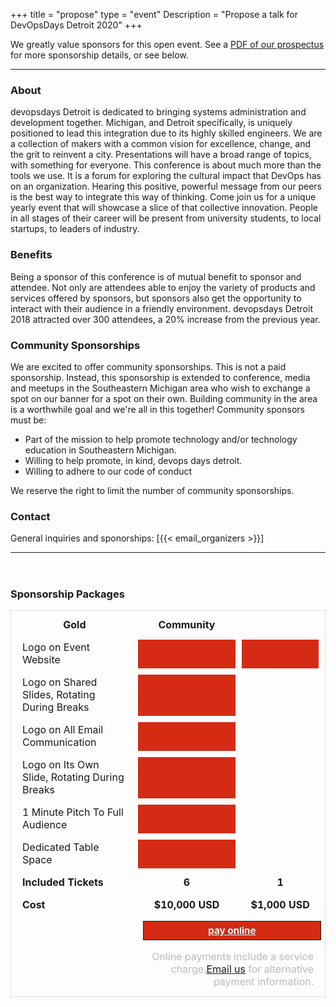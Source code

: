 +++
title = "propose"
type = "event"
Description = "Propose a talk for DevOpsDays Detroit 2020"
+++

We greatly value sponsors for this open event. See a <a href="https://assets.devopsdays.org/events/2020/detroit/prospectus.pdf">PDF of our prospectus</a> for more sponsorship details, or see below.
<style>
</style>
<hr>
<h3>About</h3>
<p>
devopsdays Detroit is dedicated to bringing systems administration and development together. Michigan, and Detroit specifically,
is uniquely positioned to lead this integration due to its highly skilled engineers. We are a collection of makers with a
common vision for excellence, change, and the grit to reinvent a city. Presentations will have a broad range of topics, with
something for everyone. This conference is about much more than the tools we use. It is a forum for exploring the cultural
impact that DevOps has on an organization. Hearing this positive, powerful message from our peers is the best way to
integrate this way of thinking. Come join us for a unique yearly event that will showcase a slice of that collective innovation.
People in all stages of their career will be present from university students, to local startups, to leaders of industry.
<h3>Benefits</h3>
<p>
Being a sponsor of this conference is of mutual benefit to sponsor and attendee. Not only are attendees able to enjoy the
variety of products and services offered by sponsors, but sponsors also get the opportunity to interact with their audience in
a friendly environment. devopsdays Detroit 2018 attracted over 300 attendees, a 20% increase from the previous year. 
<h3>Community Sponsorships</h3>
<p>
We are excited to offer community sponsorships. This is not a paid sponsorship.
Instead, this sponsorship is extended to conference, media and meetups in the Southeastern 
Michigan area who wish to exchange a spot on our banner for a spot on
their own. Building community in the area is a worthwhile goal and we're all in
this together! Community sponsors must be:</p>
<ul>
<li> Part of the mission to help promote technology and/or technology education in Southeastern Michigan.</li>
<li> Willing to help promote, in kind, devops days detroit. </li>
<li> Willing to adhere to our code of conduct</li>
</ul>
<p>We reserve the right to limit the number of community sponsorships.</p>
<h3>Contact</h3>
General inquiries and sponorships:  [{{< email_organizers >}}]
<hr>
<div>
<h3 style="padding-top: 2em;">Sponsorship Packages</h3>
<table style="border: 1px solid rgba(0,0,0,0.1); border-spacing: 10px;border-collapse: separate;">
  <tr>
    <td style="font-weight: bold; text-align: center">Gold</td>
    <td style="font-weight: bold; text-align: center">Community</td>
  </tr>
  <tr>
    <td>Logo on Event Website</td>
     <td bgcolor="#D52B15"></td>
     <td bgcolor="#D52B15"></td>
  </tr>
  <tr>
    <td>Logo on Shared Slides, Rotating During Breaks</td>
     <td bgcolor="#D52B15"></td>
     <td></td>
  </tr>
  <tr>
    <td>Logo on All Email Communication</td>
     <td bgcolor="#D52B15"></td>
     <td></td>
  </tr>
  <tr>
    <td>Logo on Its Own Slide, Rotating During Breaks</td>
     <td bgcolor="#D52B15"></td>
     <td></td>
  </tr>
  <tr>
    <td>1 Minute Pitch To Full Audience</td>
     <td bgcolor="#D52B15"></td>
     <td></td>
  </tr>
  <tr>
    <td>Dedicated Table Space</td>
     <td bgcolor="#D52B15"></td>
     <td></td>
  </tr>
  <tr>
    <td style="font-weight: bold">Included Tickets</td>
    <td style="font-weight: bold; text-align: center">6</td>
    <td style="font-weight: bold; text-align: center">1</td>    
  </tr>
  <tr>
    <td style="font-weight: bold">Cost</td>
    <td style="font-weight: bold; text-align: center">$10,000 USD</td>
    <td style="font-weight: bold; text-align: center">$1,000 USD</td>
  </tr>
  <tr>
    <td></td>
    <td colspan=4>
      <a href="/events/2020-detroit/sponsor-registration/" style="width: 100%; display: inline-block;  background-color:#D52B15;  padding: 5px; border:1px solid #241d13; color:#ffffff;font-size:15px;font-weight:bold;text-shadow:0px -1px 0px #7a2a1d; text-align: center">
       pay online
     </a>
    </td>
  </tr>
  <tr>
    <td></td>
    <td style="text-align: right; color: #bbb;" colspan=5>Online payments include a service charge.<a href="mailto:detroit@devopsdays.org?subject=DevOpsDays%20Detroit%202020%20Sponsorship">Email us</a> for alternative payment information.</td>
  </tr>
</table>
